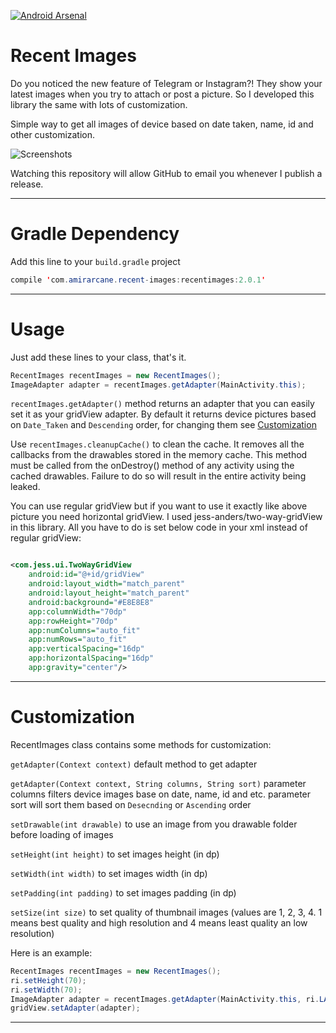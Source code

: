 [![Android Arsenal](https://img.shields.io/badge/Android%20Arsenal-recent--images-green.svg?style=true)](https://android-arsenal.com/details/1/3622)
# Recent Images

Do you noticed the new feature of Telegram or Instagram?! They show your latest images when you try to attach or post a picture.
So I developed this library the same with lots of customization.

Simple way to get all images of device based on date taken, name, id and other customization.

![Screenshots](https://raw.githubusercontent.com/amirarcane/recent-images/master/demo/Screenshot_2015-10-31-15-40-49.png)

Watching this repository will allow GitHub to email you whenever I publish a release.

---
# Gradle Dependency

Add this line to your `build.gradle` project

```java
compile 'com.amirarcane.recent-images:recentimages:2.0.1'
```
---
# Usage

Just add these lines to your class, that's it.

```java
RecentImages recentImages = new RecentImages();
ImageAdapter adapter = recentImages.getAdapter(MainActivity.this);
```
`recentImages.getAdapter()` method returns an adapter that you can easily set it as your gridView adapter. By default it returns device pictures based on `Date_Taken` and `Descending` order, for changing them see [Customization](https://github.com/amirarcane/recent-images/#customization)

Use `recentImages.cleanupCache()` to clean the cache.
It removes all the callbacks from the drawables stored in the memory cache.
This method must be called from the onDestroy() method of any activity using the cached drawables.
Failure to do so will result in the entire activity being leaked.

You can use regular gridView but if you want to use it exactly like above picture you need horizontal gridView.
I used jess-anders/two-way-gridView in this library. All you have to do is set below code in your xml instead of regular gridView:

```xml

<com.jess.ui.TwoWayGridView
    android:id="@+id/gridView"
    android:layout_width="match_parent"
    android:layout_height="match_parent"
    android:background="#E8E8E8"
    app:columnWidth="70dp"
    app:rowHeight="70dp"
    app:numColumns="auto_fit"
    app:numRows="auto_fit"
    app:verticalSpacing="16dp"
    app:horizontalSpacing="16dp"
    app:gravity="center"/>

```
---
# Customization

RecentImages class contains some methods for customization:

`getAdapter(Context context)` default method to get adapter

`getAdapter(Context context, String columns, String sort)` parameter columns filters device images base on date, name, id and etc. parameter sort will sort them based on `Desecnding` or `Ascending` order

`setDrawable(int drawable)` to use an image from you drawable folder before loading of images

`setHeight(int height)` to set images height (in dp)

`setWidth(int width)` to set images width (in dp)

`setPadding(int padding)` to set images padding (in dp)

`setSize(int size)` to set quality of thumbnail images (values are 1, 2, 3, 4. 1 means best quality and high resolution and 4 means least quality an low resolution)

Here is an example:

```java
RecentImages recentImages = new RecentImages();
ri.setHeight(70);
ri.setWidth(70);
ImageAdapter adapter = recentImages.getAdapter(MainActivity.this, ri.LATITUDE, ri.ASCENDING);
gridView.setAdapter(adapter);
```

---
